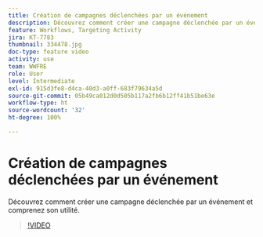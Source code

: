 ```yaml
---
title: Création de campagnes déclenchées par un événement
description: Découvrez comment créer une campagne déclenchée par un événement et comprenez son utilité.
feature: Workflows, Targeting Activity
jira: KT-7783
thumbnail: 334478.jpg
doc-type: feature video
activity: use
team: WWFRE
role: User
level: Intermediate
exl-id: 915d3fe8-d4ca-40d3-a0ff-683f79634a5d
source-git-commit: 05b49ca012d0d505b117a2fb6b12ff41b51be63e
workflow-type: ht
source-wordcount: '32'
ht-degree: 100%

---
```


# Création de campagnes déclenchées par un événement

Découvrez comment créer une campagne déclenchée par un événement et comprenez son utilité.

>[!VIDEO](https://video.tv.adobe.com/v/334478?quality=12&learn=on)
